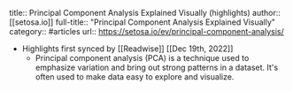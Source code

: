 title:: Principal Component Analysis Explained Visually (highlights)
author:: [[setosa.io]]
full-title:: "Principal Component Analysis Explained Visually"
category:: #articles
url:: https://setosa.io/ev/principal-component-analysis/

- Highlights first synced by [[Readwise]] [[Dec 19th, 2022]]
	- Principal component analysis (PCA) is a technique used to emphasize variation and bring out strong patterns in a dataset.  It's often used to make data easy to explore and visualize.